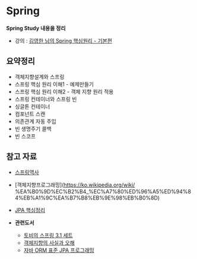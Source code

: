 # Spring
**Spring Study 내용을 정리**

- 강의 : [김영한 님의 Spring 핵심원리 - 기본편](https://www.inflearn.com/course/%EC%8A%A4%ED%94%84%EB%A7%81-%ED%95%B5%EC%8B%AC-%EC%9B%90%EB%A6%AC-%EA%B8%B0%EB%B3%B8%ED%8E%B8/dashboard)



## 요약정리

- 객체지향설계와 스프링
- 스프링 핵심 원리 이해1 - 예제만들기
- 스프링 핵심 원리 이해2 - 객체 지향 원리 적용
- 스프링 컨테이너와 스프링 빈
- 싱글톤 컨테이너
- 컴포넌트 스캔
- 의존관계 자동 주입
- 빈 생명주기 콜백
- 빈 스코프



## 참고 자료

- [스프링역사](https://www.quickprogrammingtips.com/spring-boot/history-of-spring-framework-and-spring-boot.html)
- [객체지향프로그래밍](https://ko.wikipedia.org/wiki/ %EA%B0%9D%EC%B2%B4_%EC%A7%80%ED%96%A5%ED%94%84%EB%A1%9C%EA%B7%B8%EB%9E%98%EB%B0%8D)

- [JPA 핵심정리](https://github.com/KimByeongHwan/JPA-Programming)

- **관련도서**
  - [토비의 스프링 3.1 세트](http://www.yes24.com/Product/Goods/7516911)
  - [객체지향의 사실과 오해](http://www.yes24.com/Product/Goods/18249021)
  - [자바 ORM 표준 JPA 프로그래밍](http://www.yes24.com/Product/Goods/19040233)
